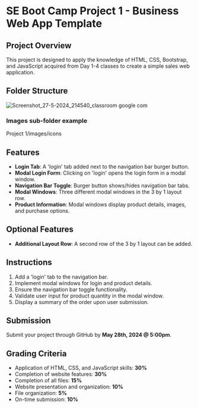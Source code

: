 # SE Boot Camp Project 1 - Business Web App Template

## Project Overview
This project is designed to apply the knowledge of HTML, CSS, Bootstrap, and JavaScript acquired from Day 1-4 classes to create a simple sales web application.

## Folder Structure
![Screenshot_27-5-2024_214540_classroom google com](https://github.com/AtVict0r/ase_project_1/assets/58482668/1b5df518-2dc1-409e-b4c7-e911a1c638fb)

### Images sub-folder example
Project 1/images/icons

## Features
- **Login Tab**: A 'login' tab added next to the navigation bar burger button.
- **Modal Login Form**: Clicking on 'login' opens the login form in a modal window.
- **Navigation Bar Toggle**: Burger button shows/hides navigation bar tabs.
- **Modal Windows**: Three different modal windows in the 3 by 1 layout row.
- **Product Information**: Modal windows display product details, images, and purchase options.

## Optional Features
- **Additional Layout Row**: A second row of the 3 by 1 layout can be added.

## Instructions
1. Add a 'login' tab to the navigation bar.
2. Implement modal windows for login and product details.
3. Ensure the navigation bar toggle functionality.
4. Validate user input for product quantity in the modal window.
5. Display a summary of the order upon user submission.

## Submission
Submit your project through GitHub by **May 28th, 2024 @ 5:00pm**.

## Grading Criteria
- Application of HTML, CSS, and JavaScript skills: **30%**
- Completion of website features: **30%**
- Completion of all files: **15%**
- Website presentation and organization: **10%**
- File organization: **5%**
- On-time submission: **10%**
